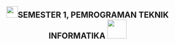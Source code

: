 <h2 align="center"><img src="https://emojis.slackmojis.com/emojis/images/1531849430/4246/blob-sunglasses.gif?1531849430" width="30"/>SEMESTER 1, PEMROGRAMAN TEKNIK INFORMATIKA <img src="https://media.giphy.com/media/12oufCB0MyZ1Go/giphy.gif" width="50"></h2>
